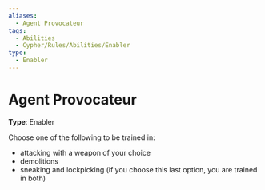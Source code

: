 ```yaml
---
aliases:
  - Agent Provocateur
tags:
  - Abilities
  - Cypher/Rules/Abilities/Enabler
type:
  - Enabler
---
```


# Agent Provocateur

**Type**: Enabler

Choose one of the following to be trained in:
- attacking with a weapon of your choice
- demolitions
- sneaking and lockpicking (if you choose this last option, you are trained in both)
